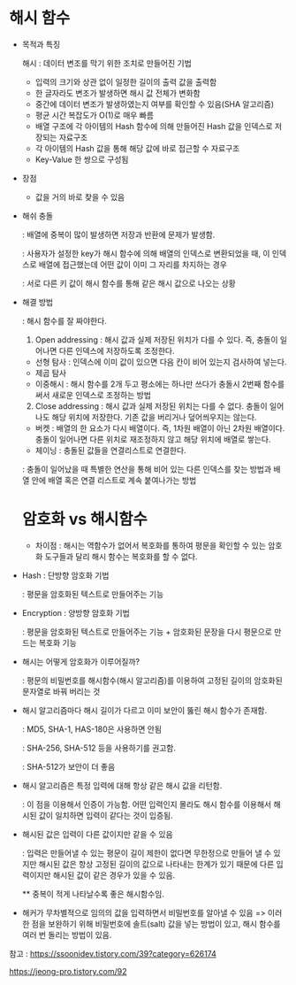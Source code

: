 # 해시 함수

* 목적과 특징

  해시 : 데이터 변조를 막기 위한 조치로 만들어진 기법

  * 입력의 크기와 상관 없이 일정한 길이의 출력 값을 출력함
  * 한 글자라도 변조가 발생하면 해시 값 전체가 변화함
  * 중간에 데이터 변조가 발생하였는지 여부를 확인할 수 있음(SHA 알고리즘)
  * 평균 시간 복잡도가 O(1)로 매우 빠름
  * 배열 구조에 각 아이템의 Hash 함수에 의해 만들어진 Hash 값을 인덱스로 저장되는 자료구조
  * 각 아이템의 Hash 값을 통해 해당 값에 바로 접근할 수 자료구조
  * Key-Value 한 쌍으로 구성됨

* 장점

  * 값을 거의 바로 찾을 수 있음

* 해쉬 충돌

   : 배열에 중복이 많이 발생하면 저장과 반환에 문제가 발생함.

   : 사용자가 설정한 key가 해시 함수에 의해 배열의 인덱스로 변환되었을 때, 이 인덱스로 배열에 접근했는데 어떤 값이 이미 그 자리를 차지하는 경우

  : 서로 다른 키 값이 해시 함수를 통해 같은 해시 값으로 나오는 상황

* 해결 방법

  : 해시 함수를 잘 짜야한다.

  1) Open addressing : 해시 값과 실제 저장된 위치가 다를 수 있다. 즉, 충돌이 일어나면 다른 인덱스에 저장하도록 조정한다. 

  * 선형 탐사 : 인덱스에 이미 값이 있으면 다음 칸이 비어 있는지 검사하여 넣는다.
  * 제곱 탐사 
  * 이중해시 : 해시 함수를 2개 두고 평소에는 하나만 쓰다가 충돌시 2번째 함수를 써서 새로운 인덱스로 조정하는 방법

  2) Close addressing : 해시 값과 실제 저장된 위치는 다를 수 없다. 충돌이 일어나도 해당 위치에 저장한다. 기존 값을 버리거나 덮어씌우지는 않는다.

  * 버켓 : 배열의 한 요소가 다시 배열이다. 즉, 1차원 배열이 아닌 2차원 배열이다. 충돌이 일어나면 다른 위치로 재조정하지 않고 해당 위치에 배열로 쌓는다.
  * 체이닝 : 충돌된 값들을 연결리스트로 연결한다.

  : 충돌이 일어났을 때 특별한 연산을 통해 비어 있는 다른 인덱스를 찾는 방법과 배열 안에 배열 혹은 연결 리스트로 계속 붙여나가는 방법

  

  # 암호화 vs 해시함수

  * 차이점 : 해시는 역함수가 없어서 복호화를 통하여 평문을 확인할 수 있는 암호화 도구들과 달리 해시 함수는 복호화를 할 수 없다.

* Hash : 단방향 암호화 기법

  : 평문을 암호화된 텍스트로 만들어주는 기능

* Encryption : 양방향 암호화 기법

  : 평문을 암호화된 텍스트로 만들어주는 기능 + 암호화된 문장을 다시 평문으로 만드는 복호화 기능

* 해시는 어떻게 암호화가 이루어질까?

  : 평문의 비밀번호를 해시함수(해시 알고리즘)를 이용하여 고정된 길이의 암호화된 문자열로 바꿔 버리는 것

* 해시 알고리즘마다 해시 길이가 다르고 이미 보안이 뚫린 해시 함수가 존재함.

  : MD5, SHA-1, HAS-180은 사용하면 안됨

  : SHA-256, SHA-512 등을 사용하기를 권고함.

  : SHA-512가 보안이 더 좋음

* 해시 알고리즘은 특정 입력에 대해 항상 같은 해시 값을 리턴함.

  : 이 점을 이용해서 인증이 가능함. 어떤 입력인지 몰라도 해시 함수를 이용해서 해시된 값이 일치하면 입력이 같다는 것이 입증됨.

* 해시된 값은 입력이 다른 값이지만 같을 수 있음

  : 입력은 만들어낼 수 있는 평문이 길이 제한이 없다면 무한정으로 만들어 낼 수 있지만 해시된 값은 항상 고정된 길이의 값으로 나타내는 한계가 있기 때문에 다른 입력이지만 해시된 값이 같은 경우가 있을 수 있음.

  ** 중복이 적게 나타날수록 좋은 해시함수임.

* 해커가 무차별적으로 임의의 값을 입력하면서 비밀번호를 알아낼 수 있음 => 이러한 점을 보완하기 위해 비밀번호에 솔트(salt) 값을 넣는 방법이 있고, 해시 함수를 여러 번 돌리는 방법이 있음.





참고 : https://ssoonidev.tistory.com/39?category=626174

https://jeong-pro.tistory.com/92